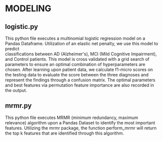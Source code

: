 # MODELING

## logistic.py
This python file executes a multinomial logistic regression model on a Pandas Dataframe. Utilization of an elastic net penalty, we use this model to predict  
classifications between AD (Alzheimer's), MCI (Mild Cognitive Impairment), and Control patients. This model is cross validated with a grid 
search of parameters to ensure an optimal combination of hyperparameters are chosen. After learning upon patient data, we calculate f1-micro scores on the testing
data to evaluate the score between the three diagnoses and represent the findings through a confusion matrix. The optimal parameters and best features via permutation 
feature importance are also recorded in the output.

## mrmr.py
This python file executes MRMR (minimum redundancy, maximum relevance) algorithm upon a Pandas Dataset to identify the most important features. Utilizing the mrmr 
package, the function perform_mrmr will return the top k features that are identified through this algorithm.
